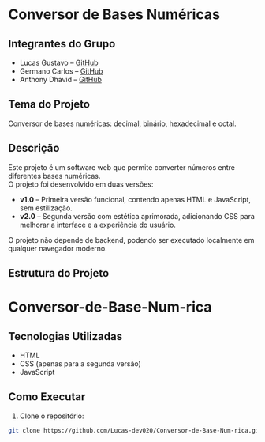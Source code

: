 # Conversor de Bases Numéricas

## Integrantes do Grupo
- Lucas Gustavo – [GitHub](https://github.com/Lucas-dev020)
- Germano Carlos – [GitHub](https://github.com/DevGermano/devgermano)
- Anthony Dhavid – [GitHub](link-do-integrante)

## Tema do Projeto
Conversor de bases numéricas: decimal, binário, hexadecimal e octal.

## Descrição
Este projeto é um software web que permite converter números entre diferentes bases numéricas.  
O projeto foi desenvolvido em duas versões:

- **v1.0** – Primeira versão funcional, contendo apenas HTML e JavaScript, sem estilização.  
- **v2.0** – Segunda versão com estética aprimorada, adicionando CSS para melhorar a interface e a experiência do usuário.

O projeto não depende de backend, podendo ser executado localmente em qualquer navegador moderno.

## Estrutura do Projeto

# Conversor-de-Base-Num-rica

## Tecnologias Utilizadas
- HTML
- CSS (apenas para a segunda versão)
- JavaScript

## Como Executar
1. Clone o repositório:
```bash
git clone https://github.com/Lucas-dev020/Conversor-de-Base-Num-rica.git
